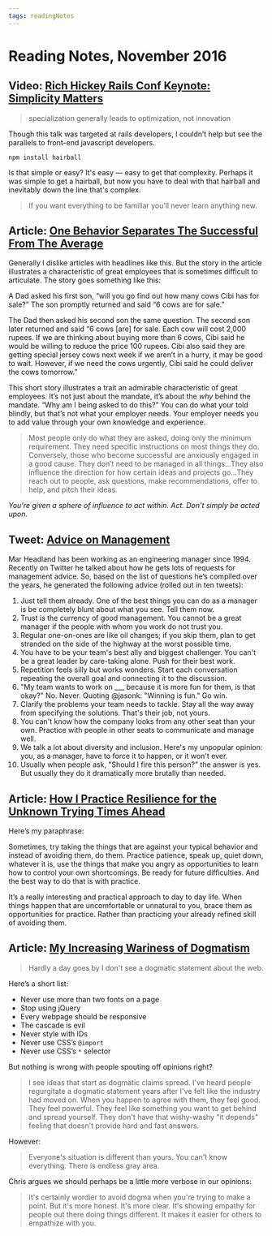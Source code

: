 ```yaml
---
tags: readingNotes
---
```


# Reading Notes, November 2016

## Video: [Rich Hickey Rails Conf Keynote: Simplicity Matters](https://www.youtube.com/watch?v=rI8tNMsozo0)

> specialization generally leads to optimization, not innovation

Though this talk was targeted at rails developers, I couldn’t help but see the parallels to front-end javascript developers.

`npm install hairball`

Is that simple or easy? It's easy — easy to get that complexity. Perhaps it was simple to get a hairball, but now you have to deal with that hairball and inevitably down the line that's complex.

> If you want everything to be familiar you’ll never learn anything new.

## Article: [One Behavior Separates The Successful From The Average](https://medium.com/the-mission/one-behavior-separates-the-successful-from-the-average-936f7ff04793#.s5dchyyfv)

Generally I dislike articles with headlines like this. But the story in the article illustrates a characteristic of great employees that is sometimes difficult to articulate. The story goes something like this:

A Dad asked his first son, “will you go find out how many cows Cibi has for sale?” The son promptly returned and said “6 cows are for sale.”

The Dad then asked his second son the same question. The second son later returned and said “6 cows [are] for sale. Each cow will cost 2,000 rupees. If we are thinking about buying more than 6 cows, Cibi said he would be willing to reduce the price 100 rupees. Cibi also said they are getting special jersey cows next week if we aren’t in a hurry, it may be good to wait. However, if we need the cows urgently, Cibi said he could deliver the cows tomorrow.”

This short story illustrates a trait an admirable characteristic of great employees. It’s not just about the mandate, it’s about the *why* behind the mandate. “Why am I being asked to do this?” You can do what your told blindly, but that’s not what your employer needs. Your employer needs you to add value through your own knowledge and experience.

> Most people only do what they are asked, doing only the minimum requirement. They need specific instructions on most things they do. Conversely, those who become successful are anxiously engaged in a good cause. They don’t need to be managed in all things...They also influence the direction for how certain ideas and projects go...They reach out to people, ask questions, make recommendations, offer to help, and pitch their ideas.

*You’re given a sphere of influence to act within. Act. Don’t simply be acted upon.*

## Tweet: [Advice on Management](https://twitter.com/marcprecipice/status/791737937448677376)

Mar Headland has been working as an engineering manager since 1994. Recently on Twitter he talked about how he gets lots of requests for management advice. So, based on the list of questions he’s compiled over the years, he generated the following advice (rolled out in ten tweets):

1. Just tell them already. One of the best things you can do as a manager is be completely blunt about what you see. Tell them now.
2. Trust is the currency of good management. You cannot be a great manager if the people with whom you work do not trust you.
3. Regular one-on-ones are like oil changes; if you skip them, plan to get stranded on the side of the highway at the worst possible time.
4. You have to be your team's best ally and biggest challenger. You can't be a great leader by care-taking alone. Push for their best work.
5. Repetition feels silly but works wonders. Start each conversation repeating the overall goal and connecting it to the discussion.
6. "My team wants to work on ___ because it is more fun for them, is that okay?" No. Never. Quoting @jasonk: "Winning is fun." Go win.
7. Clarify the problems your team needs to tackle. Stay all the way away from specifying the solutions. That's their job, not yours.
8. You can't know how the company looks from any other seat than your own. Practice with people in other seats to communicate and manage well.
9. We talk a lot about diversity and inclusion. Here's my unpopular opinion: you, as a manager, have to force it to happen, or it won't ever.
10. Usually when people ask, "Should I fire this person?" the answer is yes. But usually they do it dramatically more brutally than needed.

## Article: [How I Practice Resilience for the Unknown Trying Times Ahead](https://medium.com/@wilreynolds/practicing-resilience-e52814673db5)

Here’s my paraphrase:

Sometimes, try taking the things that are against your typical behavior and instead of avoiding them, do them. Practice patience, speak up, quiet down, whatever it is, use the things that make you angry as opportunities to learn how to control your own shortcomings. Be ready for future difficulties. And the best way to do that is with practice.

It’s a really interesting and practical approach to day to day life. When things happen that are uncomfortable or unnatural to you, brace them as opportunities for practice. Rather than practicing your already refined skill of avoiding them.

## Article: [My Increasing Wariness of Dogmatism](https://css-tricks.com/increasing-wariness-dogmatism/)

> Hardly a day goes by I don't see a dogmatic statement about the web.

Here’s a short list:

- Never use more than two fonts on a page
- Stop using jQuery
- Every webpage should be responsive
- The cascade is evil
- Never style with IDs
- Never use CSS’s `@import`
- Never use CSS’s `*` selector

But nothing is wrong with people spouting off opinions right?

> I see ideas that start as dogmatic claims spread. I've heard people regurgitate a dogmatic statement years after I've felt like the industry had moved on. When you happen to agree with them, they feel good. They feel powerful. They feel like something you want to get behind and spread yourself. They don't have that wishy-washy "it depends" feeling that doesn't provide hard and fast answers.

However:

> Everyone's situation is different than yours. You can't know everything. There is endless gray area.

Chris argues we should perhaps be a little more verbose in our opinions:

> It's certainly wordier to avoid dogma when you're trying to make a point. But it's more honest. It's more clear. It's showing empathy for people out there doing things different. It makes it easier for others to empathize with you.
